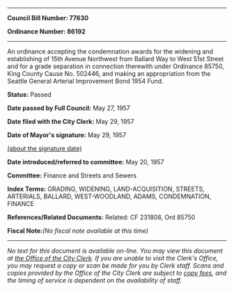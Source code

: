 

********

**Council Bill Number: 77630**
   
**Ordinance Number: 86192**
********

 An ordinance accepting the condemnation awards for the widening and establishing of 15th Avenue Northwest from Ballard Way to West 51st Street and for a grade separation in connection therewith under Ordinance 85750, King County Cause No. 502446, and making an appropriation from the Seattle General Arterial Improvement Bond 1954 Fund.

**Status:** Passed
   
**Date passed by Full Council:** May 27, 1957
   
**Date filed with the City Clerk:** May 29, 1957
   
**Date of Mayor's signature:** May 29, 1957
   
[(about the signature date)](/~public/approvaldate.htm)
   
   
   
**Date introduced/referred to committee:** May 20, 1957
   
**Committee:** Finance and Streets and Sewers
   
   
**Index Terms:** GRADING, WIDENING, LAND-ACQUISITION, STREETS, ARTERIALS, BALLARD, WEST-WOODLAND, ADAMS, CONDEMNATION, FINANCE

**References/Related Documents:** Related: CF 231808, Ord 85750

**Fiscal Note:**_(No fiscal note available at this time)_
********

_No text for this document is available on-line. You may view this document at [the Office of the City Clerk](http://www.seattle.gov/leg/clerk/contactUs.htm). If you are unable to visit the Clerk's Office, you may request a copy or scan be made for you by Clerk staff. Scans and copies provided by the Office of the City Clerk are subject to [copy fees](http://clerk.seattle.gov/~public/clerkfees.htm), and the timing of service is dependent on the availability of staff._


